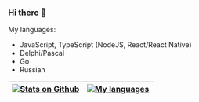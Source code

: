### Hi there 👋

My languages:
- JavaScript, TypeScript (NodeJS, React/React Native)
- Delphi/Pascal
- Go
- Russian

| [![Stats on Github](https://github-readme-stats.vercel.app/api?username=magicfun1241&show_icons=true&theme=dark&bg_color=00000000)](https://github.com/MagicFun1241) | [![My languages](https://github-readme-stats.vercel.app/api/top-langs/?username=magicfun1241&layout=compact&show_icons=true&theme=dark&bg_color=00000000)](https://github.com/MagicFun1241) |
|------------------------------------------------------------------------------------------------------------------------------|---------------------------------------------------------------------------------------------------------------------------------------------|
